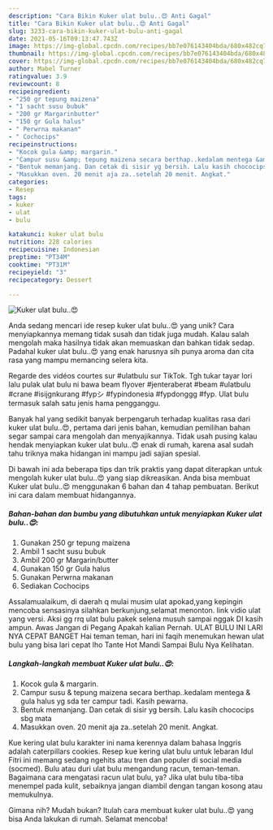 ```yaml
---
description: "Cara Bikin Kuker ulat bulu..😍 Anti Gagal"
title: "Cara Bikin Kuker ulat bulu..😍 Anti Gagal"
slug: 3233-cara-bikin-kuker-ulat-bulu-anti-gagal
date: 2021-05-16T09:13:47.743Z
image: https://img-global.cpcdn.com/recipes/bb7e076143404bda/680x482cq70/kuker-ulat-bulu😍-foto-resep-utama.jpg
thumbnail: https://img-global.cpcdn.com/recipes/bb7e076143404bda/680x482cq70/kuker-ulat-bulu😍-foto-resep-utama.jpg
cover: https://img-global.cpcdn.com/recipes/bb7e076143404bda/680x482cq70/kuker-ulat-bulu😍-foto-resep-utama.jpg
author: Mabel Turner
ratingvalue: 3.9
reviewcount: 8
recipeingredient:
- "250 gr tepung maizena"
- "1 sacht susu bubuk"
- "200 gr Margarinbutter"
- "150 gr Gula halus"
- " Perwrna makanan"
- " Cochocips"
recipeinstructions:
- "Kocok gula &amp; margarin."
- "Campur susu &amp; tepung maizena secara berthap..kedalam mentega &amp; gula halus yg sda ter campur tadi. Kasih pewarna."
- "Bentuk memanjang. Dan cetak di sisir yg bersih. Lalu kasih chococips sbg mata"
- "Masukkan oven. 20 menit aja za..setelah 20 menit. Angkat."
categories:
- Resep
tags:
- kuker
- ulat
- bulu

katakunci: kuker ulat bulu 
nutrition: 228 calories
recipecuisine: Indonesian
preptime: "PT34M"
cooktime: "PT31M"
recipeyield: "3"
recipecategory: Dessert

---
```



![Kuker ulat bulu..😍](https://img-global.cpcdn.com/recipes/bb7e076143404bda/680x482cq70/kuker-ulat-bulu😍-foto-resep-utama.jpg)

Anda sedang mencari ide resep kuker ulat bulu..😍 yang unik? Cara menyiapkannya memang tidak susah dan tidak juga mudah. Kalau salah mengolah maka hasilnya tidak akan memuaskan dan bahkan tidak sedap. Padahal kuker ulat bulu..😍 yang enak harusnya sih punya aroma dan cita rasa yang mampu memancing selera kita.

Regarde des vidéos courtes sur #ulatbulu sur TikTok. Tgh tukar tayar lori lalu pulak ulat bulu ni bawa beam flyover #jenteraberat #beam #ulatbulu #crane #isijgnkurang #fypシ #fypindonesia #fypdonggg #fyp. Ulat bulu termasuk salah satu jenis hama pengganggu.

Banyak hal yang sedikit banyak berpengaruh terhadap kualitas rasa dari kuker ulat bulu..😍, pertama dari jenis bahan, kemudian pemilihan bahan segar sampai cara mengolah dan menyajikannya. Tidak usah pusing kalau hendak menyiapkan kuker ulat bulu..😍 enak di rumah, karena asal sudah tahu triknya maka hidangan ini mampu jadi sajian spesial.


Di bawah ini ada beberapa tips dan trik praktis yang dapat diterapkan untuk mengolah kuker ulat bulu..😍 yang siap dikreasikan. Anda bisa membuat Kuker ulat bulu..😍 menggunakan 6 bahan dan 4 tahap pembuatan. Berikut ini cara dalam membuat hidangannya.

<!--inarticleads1-->

##### Bahan-bahan dan bumbu yang dibutuhkan untuk menyiapkan Kuker ulat bulu..😍:

1. Gunakan 250 gr tepung maizena
1. Ambil 1 sacht susu bubuk
1. Ambil 200 gr Margarin/butter
1. Gunakan 150 gr Gula halus
1. Gunakan  Perwrna makanan
1. Sediakan  Cochocips


Assalamualaikum, di daerah q mulai musim ulat apokad,yang kepingin mencoba sensasinya silahkan berkunjung,selamat menonton. link vidio ulat yang versi. Aksi gg rrq ulat bulu pakek selena musuh sampai nggak DI kasih ampun. Awas Jangan di Pegang Apakah kalian Pernah. ULAT BULU INI LARI NYA CEPAT BANGET Hai teman teman, hari ini faqih menemukan hewan ulat bulu yang bisa lari cepat lho Tante Hot Mandi Sampai Bulu Nya Kelihatan. 

<!--inarticleads2-->

##### Langkah-langkah membuat Kuker ulat bulu..😍:

1. Kocok gula &amp; margarin.
1. Campur susu &amp; tepung maizena secara berthap..kedalam mentega &amp; gula halus yg sda ter campur tadi. Kasih pewarna.
1. Bentuk memanjang. Dan cetak di sisir yg bersih. Lalu kasih chococips sbg mata
1. Masukkan oven. 20 menit aja za..setelah 20 menit. Angkat.


Kue kering ulat bulu karakter ini nama kerennya dalam bahasa Inggris adalah caterpillars cookies. Resep kue kering ulat bulu untuk lebaran Idul Fitri ini memang sedang ngehits atau tren dan populer di social media (socmed). Bulu atau duri ulat bulu mengandung racun, teman-teman. Bagaimana cara mengatasi racun ulat bulu, ya? Jika ulat bulu tiba-tiba menempel pada kulit, sebaiknya jangan diambil dengan tangan kosong atau memukulnya. 

Gimana nih? Mudah bukan? Itulah cara membuat kuker ulat bulu..😍 yang bisa Anda lakukan di rumah. Selamat mencoba!
